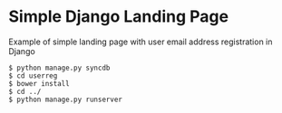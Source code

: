 Simple Django Landing Page
==========================

Example of simple landing page with user email address registration in Django

    $ python manage.py syncdb
	$ cd userreg
	$ bower install
	$ cd ../
	$ python manage.py runserver
